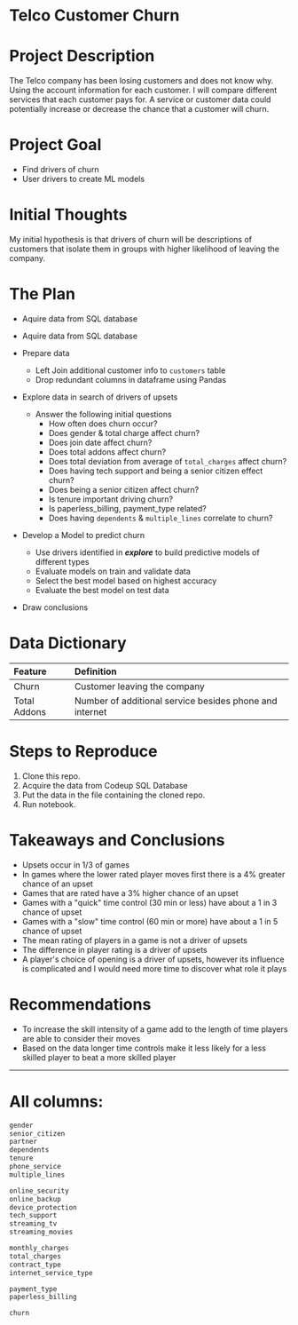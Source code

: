 # Telco Customer Churn

# Project Description

The Telco company has been losing customers and does not know why.  Using the account information for each customer. I will compare different services that each customer pays for. A service or customer data could potentially increase or decrease the chance that a customer will churn.

# Project Goal

* Find drivers of churn
* User drivers to create ML models

# Initial Thoughts

My initial hypothesis is that drivers of churn will be descriptions of customers that isolate them in groups with higher likelihood of leaving the company.

# The Plan

* Aquire data from SQL database

* Aquire data from SQL database
 
* Prepare data
   * Left Join additional customer info to `customers` table
   * Drop redundant columns in dataframe using Pandas
 
* Explore data in search of drivers of upsets
   * Answer the following initial questions
       * How often does churn occur?
       * Does gender & total charge affect churn?
       * Does join date affect churn?
       * Does total addons affect churn?
       * Does total deviation from average of `total_charges` affect churn?
       * Does having tech support and  being a senior citizen effect churn?
       * Does being a senior citizen affect churn?
       * Is tenure important driving churn?
       * Is paperless_billing, payment_type related?
       * Does having `dependents` & `multiple_lines` correlate to churn?

* Develop a Model to predict churn
   * Use drivers identified in _**explore**_ to build predictive models of different types
   * Evaluate models on train and validate data
   * Select the best model based on highest accuracy
   * Evaluate the best model on test data
 
* Draw conclusions

# Data Dictionary
| Feature | Definition |
|:--------|:-----------|
|Churn| Customer leaving the company|
| Total Addons | Number of additional service besides phone and internet|


# Steps to Reproduce
1) Clone this repo.
2) Acquire the data from Codeup SQL Database
3) Put the data in the file containing the cloned repo.
4) Run notebook.

# Takeaways and Conclusions
* Upsets occur in 1/3 of games
* In games where the lower rated player moves first there is a 4% greater chance of an upset
* Games that are rated have a 3% higher chance of an upset
* Games with a "quick" time control (30 min or less) have about a 1 in 3 chance of upset
* Games with a "slow" time control (60 min or more) have about a 1 in 5 chance of upset
* The mean rating of players in a game is not a driver of upsets
* The difference in player rating is a driver of upsets
* A player's choice of opening is a driver of upsets, however its influence is complicated and I would need more time to discover what role it plays

# Recommendations
* To increase the skill intensity of a game add to the length of time players are able to consider their moves
* Based on the data longer time controls make it less likely for a less skilled player to beat a more skilled player

---

# All columns:

```python
gender
senior_citizen
partner
dependents
tenure
phone_service
multiple_lines
```
```python
online_security
online_backup
device_protection
tech_support
streaming_tv
streaming_movies
```
```python
monthly_charges
total_charges
contract_type
internet_service_type
```
```python
payment_type
paperless_billing
```
```python
churn
```
